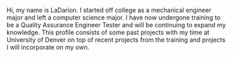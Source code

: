 Hi, my name is LaDarion. I started off college as a mechanical engineer major and left a computer science major. I have now undergone training to be a Quality Assurance Engineer Tester and will be continuing to expand my knowledge. This profile consists of some past projects with my time at University of Denver on top of recent projects from the training and projects I will incorporate on my own. 

<!---
LDWells/LDWells is a ✨ special ✨ repository because its `README.md` (this file) appears on your GitHub profile.
You can click the Preview link to take a look at your changes.
--->
